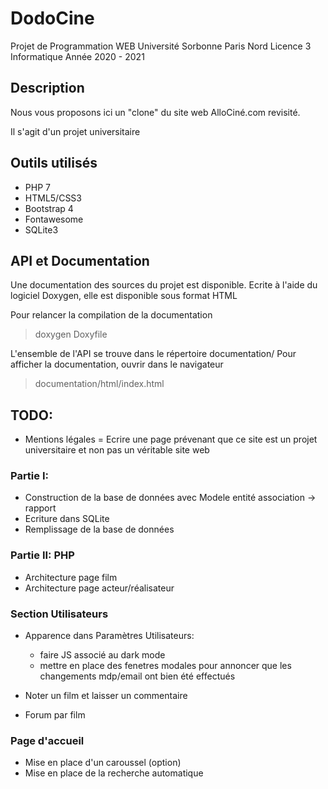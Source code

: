 # DodoCine

Projet de Programmation WEB 
Université Sorbonne Paris Nord 
Licence 3 Informatique
Année 2020 - 2021

## Description

Nous vous proposons ici un "clone" du site web AlloCiné.com revisité. 

Il s'agit d'un projet universitaire

## Outils utilisés

* PHP 7
* HTML5/CSS3
* Bootstrap 4
* Fontawesome
* SQLite3

## API et Documentation

Une documentation des sources du projet est disponible. Ecrite à l'aide du logiciel Doxygen, elle est disponible sous format HTML

Pour relancer la compilation de la documentation
> doxygen Doxyfile


L'ensemble de l'API se trouve dans le répertoire documentation/
Pour afficher la documentation, ouvrir dans le navigateur
> documentation/html/index.html

## TODO:

* Mentions légales = Ecrire une page prévenant que ce site est un projet universitaire et non pas un véritable site web

### Partie I:
* Construction de la base de données avec Modele entité association -> rapport
* Ecriture dans SQLite
* Remplissage de la base de données

### Partie II: PHP
* Architecture page film
* Architecture page acteur/réalisateur


### Section Utilisateurs

* Apparence dans Paramètres Utilisateurs:
	* faire JS associé au dark mode
	* mettre en place des fenetres modales pour annoncer que les changements mdp/email ont bien été effectués

* Noter un film et laisser un commentaire
* Forum par film

### Page d'accueil
* Mise en place d'un caroussel (option)
* Mise en place de la recherche automatique





